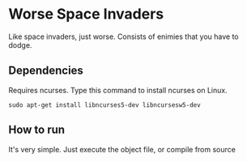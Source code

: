 # Worse Space Invaders
Like space invaders, just worse. Consists of enimies that you have to dodge.

## Dependencies
Requires ncurses. Type this command to install ncurses on Linux.

````
sudo apt-get install libncurses5-dev libncursesw5-dev

````

## How to run
It's very simple. Just execute the object file, or compile from source 
